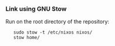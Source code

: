 ### Link using GNU Stow
Run on the root directory of the repository: 
```
   sudo stow -t /etc/nixos nixos/
   stow home/
```
